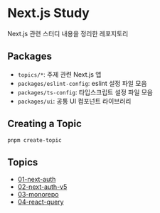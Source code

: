 # Next.js Study

Next.js 관련 스터디 내용을 정리한 레포지토리

## Packages

- `topics/*`: 주제 관련 Next.js 앱
- `packages/eslint-config`: eslint 설정 파일 모음
- `packages/ts-config`: 타입스크립트 설정 파일 모음
- `packages/ui`: 공통 UI 컴포넌트 라이브러리

## Creating a Topic

```bash
pnpm create-topic
```

## Topics

- [01-next-auth](./topics/01-next-auth/)
- [02-next-auth-v5](./topics/02-next-auth-v5/)
- [03-monorepo](./topics/03-monorepo/)
- [04-react-query](./topics/04-react-query/)
